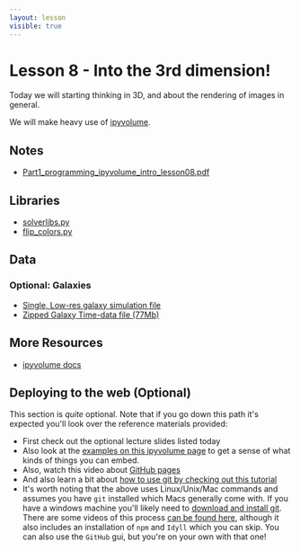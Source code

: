 ```yaml
---
layout: lesson
visible: true
---
```


# Lesson 8 - Into the 3rd dimension!

Today we will starting thinking in 3D, and about the rendering of images in general.

We will make heavy use of [ipyvolume](https://ipyvolume.readthedocs.io/en/latest/).

## Notes

 * [Part1_programming_ipyvolume_intro_lesson08.pdf](Part1_programming_ipyvolume_intro_lesson08.pdf)

## Libraries

 * [solverlibs.py](solverlibs.py)
 * [flip_colors.py](flip_colors.py)

## Data

### Optional: Galaxies

 * [Single, Low-res galaxy simulation file](data/outarrsnap_001_fac1n3.txt)
 * [Zipped Galaxy Time-data file (77Mb)](http://www.astroblend.com/ba2016/extra_resources/galaxyFiles.zip)

## More Resources

 * [ipyvolume docs](https://ipyvolume.readthedocs.io/en/latest/)


## Deploying to the web (Optional)

This section is *quite* optional.  Note that if you go down this path it's expected you'll look over the reference materials provided:

 * First check out the optional lecture slides listed today
 * Also look at the [examples on this ipyvolume page](https://ipyvolume.readthedocs.io/en/latest/bqplot.html#) to get a sense of what kinds of things you can embed.
 * Also, watch this video about [GitHub pages](https://pages.github.com/)
 * And also learn a bit about [how to use git by checking out this tutorial](https://product.hubspot.com/blog/git-and-github-tutorial-for-beginners)
 * It's worth noting that the above uses Linux/Unix/Mac commands and assumes you have ```git``` installed which Macs generally come with. If you have a windows machine you'll likely need to [download and install git](https://git-scm.com/).  There are some videos of this process [can be found here](https://uiuc-ischool-dataviz.github.io/spring2019online/week10/), although it also includes an installation of ```npm``` and ```Idyll``` which you can skip.  You can also use the `GitHub` gui, but you're on your own with that one!

